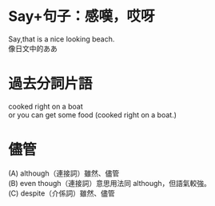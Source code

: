 # Say+句子：感嘆，哎呀  
Say,that is a nice looking beach.  
像日文中的ああ  
# 過去分詞片語    
cooked right on a boat  
or you can get some food (cooked right on a boat.)  
# 儘管
(A) although（連接詞）雖然、儘管  
(B) even though（連接詞）意思用法同 although，但語氣較強。  
(C) despite（介係詞）雖然、儘管  
